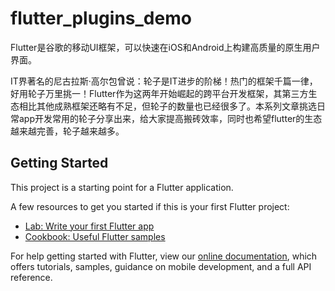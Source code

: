 # flutter_plugins_demo

Flutter是谷歌的移动UI框架，可以快速在iOS和Android上构建高质量的原生用户界面。

IT界著名的尼古拉斯·高尔包曾说：轮子是IT进步的阶梯！热门的框架千篇一律，好用轮子万里挑一！Flutter作为这两年开始崛起的跨平台开发框架，其第三方生态相比其他成熟框架还略有不足，但轮子的数量也已经很多了。本系列文章挑选日常app开发常用的轮子分享出来，给大家提高搬砖效率，同时也希望flutter的生态越来越完善，轮子越来越多。

## Getting Started

This project is a starting point for a Flutter application.

A few resources to get you started if this is your first Flutter project:

- [Lab: Write your first Flutter app](https://flutter.dev/docs/get-started/codelab)
- [Cookbook: Useful Flutter samples](https://flutter.dev/docs/cookbook)

For help getting started with Flutter, view our
[online documentation](https://flutter.dev/docs), which offers tutorials,
samples, guidance on mobile development, and a full API reference.
